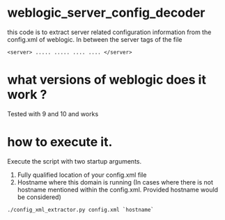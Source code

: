 # weblogic_server_config_decoder

this code is to extract server related configuration information from the config.xml of weblogic. In between the server tags of the file

`<server>
.....
.....
....
....
</server>`


# what versions of weblogic does it work ?

Tested with 9 and 10 and works

# how to execute it.

Execute the script with two startup arguments.

1) Fully qualified location of your config.xml file
2) Hostname where this domain is running (In cases where there is not hostname mentioned within the config.xml. Provided hostname would be considered)

`` ./config_xml_extractor.py config.xml `hostname` ``

